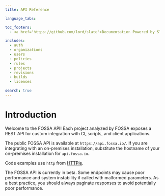 ```yaml
---
title: API Reference

language_tabs:

toc_footers:
  - <a href='https://github.com/lord/slate'>Documentation Powered by Slate</a>

includes:
  - auth
  - organizations
  - users
  - policies
  - rules
  - projects
  - revisions
  - builds
  - licenses

search: true
---
```


# Introduction

Welcome to the FOSSA API! Each project analyzed by FOSSA exposes a REST API for
custom integration with CI, scripts, and client applications.

The public FOSSA API is available at `https://api.fossa.io/`. If you are
integrating with an on-premises installation, substitute the hostname of your
on-premises installation for `api.fossa.io`.

Code examples use `http` from [HTTPie](https://httpie.org/).

<aside class="notice">
The FOSSA API is currently in beta. Some endpoints may cause poor performance and system instability if called with malformed parameters. As a best practice, you should always paginate responses to avoid potentially poor performance.
</aside>
